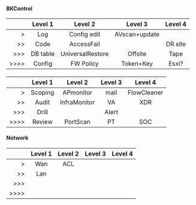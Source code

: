 #### BKControl
|  | Level 1 | Level 2| Level 3  |  Level 4 |
| --: | :--: |:--:| :--: | :--: |
| > | Log | Config edit | AVscan+update| |
|>>  | Code | AccessFail  | |DR site| 
| >>> | DB table | UniversalRestore | Offsite |Tape| 
| >>>> | Config | FW Policy | Token+Key | Esxi?|

#### 
|  | Level 1 | Level 2| Level 3  |  Level 4 |
| --: | :--: |:--:| :--: | :--: |
| > | Scoping | APmonitor |mail | FlowCleaner|
|>>  | Audit| InfraMonitor | VA|XDR| 
| >>> | Drill |  | Alert | 
| >>>> | Review | PortScan | PT | SOC| 

#### Network
|  | Level 1 | Level 2| Level 3  |  Level 4 |
| --: | :--: |:--:| :--: | :--: |
| > | Wan | ACL | | |
|>>  | Lan |   | | 
| >>> |  |  |  | 
| >>>> |  |  |  | 
